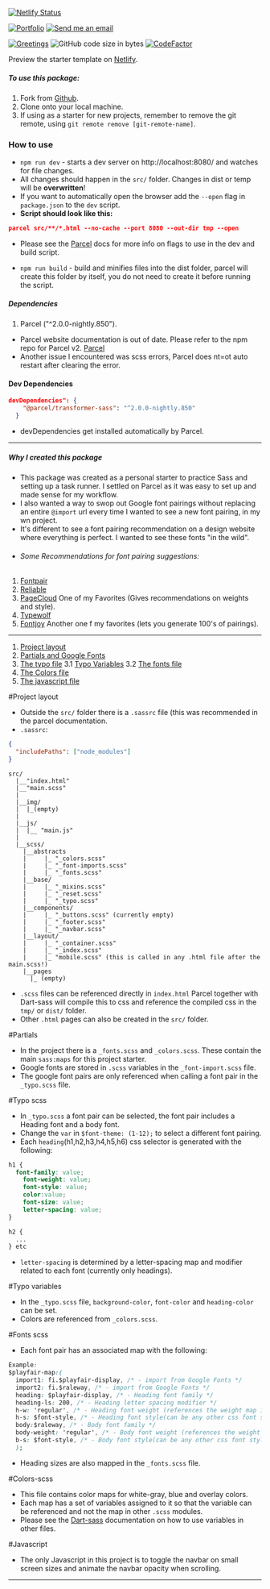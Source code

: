 [![Netlify Status](https://api.netlify.com/api/v1/badges/77d48bb7-8568-49db-9a3a-a61af69863f6/deploy-status)](https://app.netlify.com/sites/vigorous-hypatia-24a37c/deploys)

[![Portfolio](https://img.shields.io/badge/website-000000?style=for-the-badge&logo=About.me&logoColor=white)](https://altus-portfolio.netlify.app/) [![Send me an email](https://img.shields.io/badge/Gmail-D14836?style=for-the-badge&logo=gmail&logoColor=white)](albertusbjvr@gmail.com)

[![Greetings](https://github.com/AltusJVR/parcel-starter/actions/workflows/greetings.yml/badge.svg)](https://github.com/AltusJVR/parcel-starter/actions/workflows/greetings.yml) ![GitHub code size in bytes](https://img.shields.io/github/languages/code-size/AltusJVR/parcel-starter?color=Green&style=plastic) [![CodeFactor](https://www.codefactor.io/repository/github/altusjvr/parcel-starter/badge)](https://www.codefactor.io/repository/github/altusjvr/parcel-starter)

Preview the starter template on [Netlify](https://parcel-scss-practice.netlify.app/).

##### To use this package:

1. Fork from [Github](https://github.com/AltusJVR/parcel-starter).
2. Clone onto your local machine.
3. If using as a starter for new projects, remember to remove the git remote, using `git remote remove [git-remote-name]`.

### How to use

- `npm run dev` - starts a dev server on http://localhost:8080/ and watches for file changes.
- All changes should happen in the `src/` folder. Changes in dist or temp will be **overwritten**!
- If you want to automatically open the browser add the `--open` flag in `package.json` to the `dev` script.
- **Script should look like this:**

```json
parcel src/**/*.html --no-cache --port 8080 --out-dir tmp --open
```

- Please see the [Parcel](https://parceljs.org/) docs for more info on flags to use in the dev and build script.

- `npm run build` - build and minifies files into the dist folder, parcel will create this folder by itself, you do not need to create it before running the script.

##### Dependencies

1.  Parcel ("^2.0.0-nightly.850").

- Parcel website documentation is out of date. Please refer to the npm repo for Parcel v2. [Parcel](https://v2.parceljs.org/)
- Another issue I encountered was scss errors, Parcel does nt=ot auto restart after clearing the error.

#### Dev Dependencies

```json
devDependencies": {
    "@parcel/transformer-sass": "^2.0.0-nightly.850"
  }
```

- devDependencies get installed automatically by Parcel.

---

##### Why I created this package

- This package was created as a personal starter to practice Sass and setting up a task runner. I settled on Parcel as it was easy to set up and made sense for my workflow.
- I also wanted a way to swop out Google font pairings without replacing an entire `@import` url every time I wanted to see a new font pairing, in my wn project.
- It's different to see a font pairing recommendation on a design website where everything is perfect. I wanted to see these fonts "in the wild".
- ###### Some Recommendations for font pairing suggestions:

1. [Fontpair](https://www.fontpair.co/)
2. [Reliable](https://www.reliablepsd.com/ultimate-google-font-pairings/)
3. [PageCloud](https://www.pagecloud.com/blog/best-google-fonts-pairings) One of my Favorites (Gives recommendations on weights and style).
4. [Typewolf](https://www.typewolf.com/)
5. [Fontjoy](https://fontjoy.com/) Another one f my favorites (lets you generate 100's of pairings).

---

1. [Project layout](#project-layout)
2. [Partials and Google Fonts](#partials)
3. [The typo file](#typo-scss)
   3.1 [Typo Variables](#typo-variables)
   3.2 [The fonts file](#fonts-scss)
4. [The Colors file](#colors-scss)
5. [The javascript file](#javascript)

#Project layout

- Outside the `src/` folder there is a `.sassrc` file (this was recommended in the parcel documentation.
- `.sassrc`:

```json
{
  "includePaths": ["node_modules"]
}
```

```
src/
  |__"index.html"
  |__"main.scss"
  |
  |__img/
  |  |_(empty)
  |
  |__js/
  |  |__ "main.js"
  |
  |__scss/
    |__abstracts
    |     |_ "_colors.scss"
    |     |_ "_font-imports.scss"
    |     |_ "_fonts.scss"
    |__base/
    |     |_ "_mixins.scss"
    |     |_ "_reset.scss"
    |     |_ "_typo.scss"
    |__components/
    |     |_ "_buttons.scss" (currently empty)
    |     |_ "_footer.scss"
    |     |_ "_navbar.scss"
    |__layout/
    |     |_ "_container.scss"
    |     |_ "_index.scss"
    |     |_ "mobile.scss" (this is called in any .html file after the main.scss!)
    |__pages
      |_ (empty)
```

- `.scss` files can be referenced directly in `index.html` Parcel together with Dart-sass will compile this to css and reference the compiled css in the `tmp/` or `dist/` folder.
- Other `.html` pages can also be created in the `src/` folder.

#Partials

- In the project there is a `_fonts.scss` and `_colors.scss`. These contain the main `sass:maps` for this project starter.
- Google fonts are stored in `.scss` variables in the `_font-import.scss` file.
- The google font pairs are only referenced when calling a font pair in the `_typo.scss` file.

#Typo scss

- In `_typo.scss` a font pair can be selected, the font pair includes a Heading font and a body font.
- Change the `var` in `$font-theme: (1-12);` to select a different font pairing.
- Each `heading`(h1,h2,h3,h4,h5,h6) css selector is generated with the following:

```css
h1 {
  font-family: value;
    font-weight: value;
    font-style: value;
    color:value;
    font-size: value;
    letter-spacing: value;
}

h2 {
  ...
} etc
```

- `letter-spacing` is determined by a letter-spacing map and modifier related to each font (currently only headings).

#Typo variables

- In the `_typo.scss` file, `background-color`, `font-color` and `heading-color` can be set.
- Colors are referenced from `_colors.scss`.

#Fonts scss

- Each font pair has an associated map with the following:

```css
Example:
$playfair-map:(
  import1: fi.$playfair-display, /* - import from Google Fonts */
  import2: fi.$raleway, /* - import from Google Fonts */
  heading: $playfair-display, /* - Heading font family */
  heading-ls: 200, /* - Heading letter spacing modifier */
  h-w: 'regular', /* - Heading font weight (references the weight map in __fonts.scss) */
  h-s: $font-style, /* - Heading font style(can be any other css font style) */
  body:$raleway, /* - Body font family */
  body-weight: 'regular', /* - Body font weight (references the weight map in __fonts.scss) */
  b-s: $font-style, /* - Body font style(can be any other css font style) */
  );
```

- Heading sizes are also mapped in the `_fonts.scss` file.

#Colors-scss

- This file contains color maps for white-gray, blue and overlay colors.
- Each map has a set of variables assigned to it so that the variable can be referenced and not the map in other `.scss` modules.
- Please see the [Dart-sass](https://sass-lang.com/) documentation on how to use variables in other files.

#Javascript

- The only Javascript in this project is to toggle the navbar on small screen sizes and animate the navbar opacity when scrolling.

---
